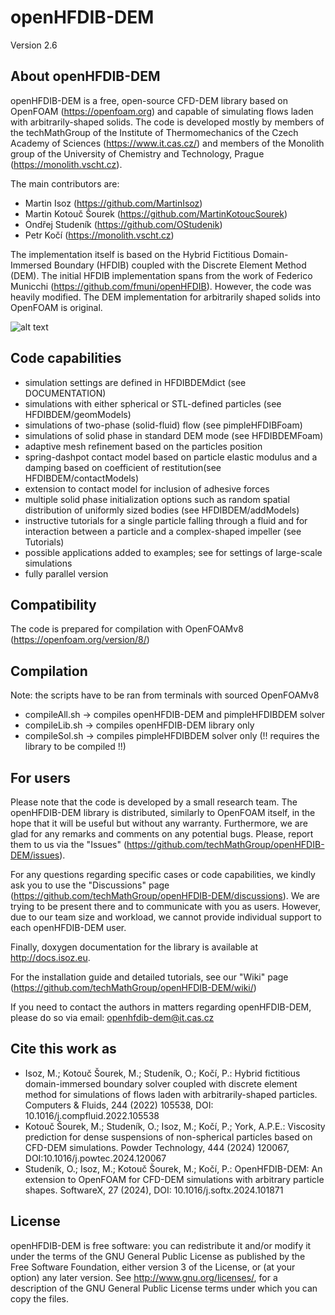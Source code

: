 # openHFDIB-DEM
Version 2.6 

About openHFDIB-DEM
-------------------
openHFDIB-DEM is a free, open-source CFD-DEM library based on OpenFOAM (https://openfoam.org) and capable of simulating flows laden with arbitrarily-shaped solids. The code is developed mostly by members of the techMathGroup of the Institute of Thermomechanics of the Czech Academy of Sciences (https://www.it.cas.cz/) and members of the Monolith group of the University of Chemistry and Technology, Prague (https://monolith.vscht.cz).

The main contributors are:
* Martin Isoz         (https://github.com/MartinIsoz)
* Martin Kotouč Šourek       (https://github.com/MartinKotoucSourek)
* Ondřej Studeník     (https://github.com/OStudenik)
* Petr Kočí           (https://monolith.vscht.cz)

The implementation itself is based on the Hybrid Fictitious Domain-Immersed Boundary (HFDIB)
coupled with the Discrete Element Method (DEM). The initial HFDIB implementation spans from the work of Federico Municchi (https://github.com/fmuni/openHFDIB). However, the code was heavily modified. The DEM implementation for arbitrarily shaped solids into OpenFOAM is original.

![alt text](https://github.com/techMathGroup/openHFDIB-DEM/blob/main/Images/openHFDIB-DEM_IntroImage.png?raw=true)

Code capabilities
-----------------
* simulation settings are defined in HFDIBDEMdict (see DOCUMENTATION)
* simulations with either spherical or STL-defined particles (see HFDIBDEM/geomModels)
* simulations of two-phase (solid-fluid) flow (see pimpleHFDIBFoam)
* simulations of solid phase in standard DEM mode (see HFDIBDEMFoam)
* adaptive mesh refinement based on the particles position
* spring-dashpot contact model based on particle elastic modulus and
  a damping based on coefficient of restitution(see HFDIBDEM/contactModels)
* extension to contact model for inclusion of adhesive forces
* multiple solid phase initialization options such as random spatial
  distribution of uniformly sized bodies (see HFDIBDEM/addModels)
* instructive tutorials for a single particle falling through a fluid and
  for interaction between a particle and a complex-shaped impeller (see Tutorials)
* possible applications added to examples; see for settings of large-scale simulations
* fully parallel version

Compatibility
-------------
The code is prepared for compilation with OpenFOAMv8 (https://openfoam.org/version/8/)

Compilation
-----------
Note: the scripts have to be ran from terminals with sourced OpenFOAMv8

* compileAll.sh     -> compiles openHFDIB-DEM and pimpleHFDIBDEM solver
* compileLib.sh     -> compiles openHFDIB-DEM library only
* compileSol.sh     -> compiles pimpleHFDIBDEM solver only (!! requires the library to be compiled !!)

For users
---------
Please note that the code is developed by a small research team. The openHFDIB-DEM library is distributed, similarly to OpenFOAM itself, in the hope that it will be useful but without any warranty. Furthermore, we are glad for any remarks and comments on any potential bugs. Please, report them to us via the "Issues" (https://github.com/techMathGroup/openHFDIB-DEM/issues).

For any questions regarding specific cases or code capabilities, we kindly ask you to use the "Discussions" page (https://github.com/techMathGroup/openHFDIB-DEM/discussions). We are trying to be present there and to communicate with you as users. However, due to our team size and workload, we cannot provide individual support to each openHFDIB-DEM user.

Finally, doxygen documentation for the library is available at http://docs.isoz.eu.

For the installation guide and detailed tutorials, see our "Wiki" page (https://github.com/techMathGroup/openHFDIB-DEM/wiki/)

If you need to contact the authors in matters regarding openHFDIB-DEM, please do so via email: openhfdib-dem@it.cas.cz


Cite this work as
-----------------
* Isoz, M.; Kotouč Šourek, M.; Studeník, O.; Kočí, P.: Hybrid fictitious domain-immersed boundary solver coupled with discrete element method for simulations of flows laden with arbitrarily-shaped particles. Computers & Fluids, 244 (2022) 105538, DOI: 10.1016/j.compfluid.2022.105538
* Kotouč Šourek, M.; Studeník, O.; Isoz, M.; Kočí, P.; York, A.P.E.: Viscosity prediction for dense suspensions of non-spherical particles based on CFD-DEM simulations. Powder Technology, 444 (2024) 120067, DOI:10.1016/j.powtec.2024.120067
* Studeník, O.; Isoz, M.; Kotouč Šourek, M.; Kočí, P.: OpenHFDIB-DEM: An extension to OpenFOAM for CFD-DEM simulations with arbitrary particle shapes. SoftwareX, 27 (2024), DOI: 10.1016/j.softx.2024.101871

License
-------
openHFDIB-DEM is free software: you can redistribute it and/or modify it under the terms of the GNU General Public License as published by the Free Software  Foundation, either version 3 of the License, or (at your option) any later version.  See http://www.gnu.org/licenses/, for a description of the GNU General Public License terms under which you can copy the files.
